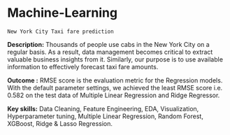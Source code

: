 # Machine-Learning
	New York City Taxi fare prediction 

**Description:** Thousands of people use cabs in the New York City on a regular basis. As a result, data management becomes critical to extract valuable business insights from it. Similarly, our purpose is to use available information to effectively forecast taxi fare amounts.

**Outcome :** RMSE score is the evaluation metric for the Regression models. With the default parameter settings, we achieved the least RMSE score i.e. 0.582 on the test data of Multiple Linear Regression and Ridge Regressor.

**Key skills:** Data Cleaning, Feature Engineering, EDA, Visualization, Hyperparameter tuning, Multiple Linear Regression, Random Forest, XGBoost, Ridge & Lasso Regression.
